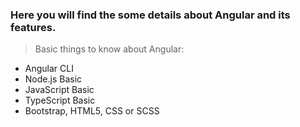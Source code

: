 ### Here you will find the some details about Angular and its features.

> Basic things to know about Angular:
- Angular CLI
- Node.js Basic
- JavaScript Basic
- TypeScript Basic
- Bootstrap, HTML5, CSS or SCSS